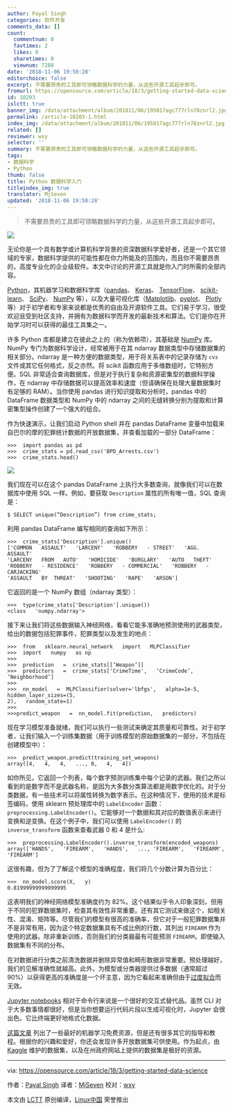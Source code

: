 ```yaml
---
author: Payal Singh
categories: 软件开发
comments_data: []
count:
  commentnum: 0
  favtimes: 2
  likes: 0
  sharetimes: 0
  viewnum: 7288
date: '2018-11-06 19:50:28'
editorchoice: false
excerpt: 不需要昂贵的工具即可领略数据科学的力量，从这些开源工具起步即可。
fromurl: https://opensource.com/article/18/3/getting-started-data-science
id: 10203
islctt: true
banner_img: /data/attachment/album/201811/06/195017agc777rln78znrl2.jpg
permalink: /article-10203-1.html
index_img: /data/attachment/album/201811/06/195017agc777rln78znrl2.jpg.thumb.jpg
related: []
reviewer: wxy
selector: ''
summary: 不需要昂贵的工具即可领略数据科学的力量，从这些开源工具起步即可。
tags:
- 数据科学
- Python
thumb: false
title: Python 数据科学入门
titleindex_img: true
translator: MjSeven
updated: '2018-11-06 19:50:28'
---
```



> 
> 不需要昂贵的工具即可领略数据科学的力量，从这些开源工具起步即可。
> 
> 
> 


![](/data/attachment/album/201811/06/195017agc777rln78znrl2.jpg)


无论你是一个具有数学或计算机科学背景的资深数据科学爱好者，还是一个其它领域的专家，数据科学提供的可能性都在你力所能及的范围内，而且你不需要昂贵的，高度专业化的企业级软件。本文中讨论的开源工具就是你入门时所需的全部内容。


[Python](https://www.python.org/)，其机器学习和数据科学库（[pandas](https://pandas.pydata.org/)、 [Keras](https://keras.io/)、 [TensorFlow](https://www.tensorflow.org/)、 [scikit-learn](http://scikit-learn.org/stable/)、 [SciPy](https://www.scipy.org/)、 [NumPy](http://www.numpy.org/) 等），以及大量可视化库（[Matplotlib](https://matplotlib.org/)、[pyplot](https://matplotlib.org/api/pyplot_api.html)、 [Plotly](https://plot.ly/) 等）对于初学者和专家来说都是优秀的自由及开源软件工具。它们易于学习，很受欢迎且受到社区支持，并拥有为数据科学而开发的最新技术和算法。它们是你在开始学习时可以获得的最佳工具集之一。


许多 Python 库都是建立在彼此之上的（称为依赖项），其基础是 [NumPy](http://www.numpy.org/) 库。NumPy 专门为数据科学设计，经常被用于在其 ndarray 数据类型中存储数据集的相关部分。ndarray 是一种方便的数据类型，用于将关系表中的记录存储为 `cvs` 文件或其它任何格式，反之亦然。将 scikit 函数应用于多维数组时，它特别方便。SQL 非常适合查询数据库，但是对于执行复杂和资源密集型的数据科学操作，在 ndarray 中存储数据可以提高效率和速度（但请确保在处理大量数据集时有足够的 RAM）。当你使用 pandas 进行知识提取和分析时，pandas 中的 DataFrame 数据类型和 NumPy 中的 ndarray 之间的无缝转换分别为提取和计算密集型操作创建了一个强大的组合。


作为快速演示，让我们启动 Python shell 并在 pandas DataFrame 变量中加载来自巴尔的摩的犯罪统计数据的开放数据集，并查看加载的一部分 DataFrame：



```
>>>  import pandas as pd
>>>  crime_stats = pd.read_csv('BPD_Arrests.csv')
>>>  crime_stats.head()
```

![](/data/attachment/album/201811/06/195030toone53knfmxnp31.jpg)


我们现在可以在这个 pandas DataFrame 上执行大多数查询，就像我们可以在数据库中使用 SQL 一样。例如，要获取 `Description` 属性的所有唯一值，SQL 查询是：



```
$ SELECT unique(“Description”) from crime_stats;
```

利用 pandas DataFrame 编写相同的查询如下所示：



```
>>>  crime_stats['Description'].unique()
['COMMON   ASSAULT'   'LARCENY'   'ROBBERY   - STREET'   'AGG.   ASSAULT'
'LARCENY   FROM   AUTO'   'HOMICIDE'   'BURGLARY'   'AUTO   THEFT'
'ROBBERY   - RESIDENCE'   'ROBBERY   - COMMERCIAL'   'ROBBERY   - CARJACKING'
'ASSAULT   BY  THREAT'   'SHOOTING'   'RAPE'   'ARSON']
```

它返回的是一个 NumPy 数组（ndarray 类型）：



```
>>>  type(crime_stats['Description'].unique())
<class   'numpy.ndarray'>
```

接下来让我们将这些数据输入神经网络，看看它能多准确地预测使用的武器类型，给出的数据包括犯罪事件，犯罪类型以及发生的地点：



```
>>>  from   sklearn.neural_network   import   MLPClassifier
>>>  import   numpy   as np
>>>
>>>  prediction   =  crime_stats[[‘Weapon’]]
>>>  predictors   =  crime_stats['CrimeTime',   ‘CrimeCode’,   ‘Neighborhood’]
>>>
>>>  nn_model   =  MLPClassifier(solver='lbfgs',   alpha=1e-5,   hidden_layer_sizes=(5,
2),   random_state=1)
>>>
>>>predict_weapon   =  nn_model.fit(prediction,   predictors)
```

现在学习模型准备就绪，我们可以执行一些测试来确定其质量和可靠性。对于初学者，让我们输入一个训练集数据（用于训练模型的原始数据集的一部分，不包括在创建模型中）：



```
>>>  predict_weapon.predict(training_set_weapons)
array([4,   4,   4,   ..., 0,   4,   4])
```

如你所见，它返回一个列表，每个数字预测训练集中每个记录的武器。我们之所以看到的是数字而不是武器名称，是因为大多数分类算法都是用数字优化的。对于分类数据，有一些技术可以将属性转换为数字表示。在这种情况下，使用的技术是标签编码，使用 sklearn 预处理库中的 `LabelEncoder` 函数：`preprocessing.LabelEncoder()`。它能够对一个数据和其对应的数值表示来进行变换和逆变换。在这个例子中，我们可以使用 `LabelEncoder()` 的 `inverse_transform` 函数来查看武器 0 和 4 是什么:



```
>>>  preprocessing.LabelEncoder().inverse_transform(encoded_weapons)
array(['HANDS',   'FIREARM',   'HANDS',   ..., 'FIREARM',   'FIREARM',   'FIREARM']
```

这很有趣，但为了了解这个模型的准确程度，我们将几个分数计算为百分比：



```
>>>  nn_model.score(X,   y)
0.81999999999999995

```

这表明我们的神经网络模型准确度约为 82%。这个结果似乎令人印象深刻，但用于不同的犯罪数据集时，检查其有效性非常重要。还有其它测试来做这个，如相关性、混淆、矩阵等。尽管我们的模型有很高的准确率，但它对于一般犯罪数据集并不是非常有用，因为这个特定数据集具有不成比例的行数，其列出 `FIREARM` 作为使用的武器。除非重新训练，否则我们的分类器最有可能预测 `FIREARM`，即使输入数据集有不同的分布。


在对数据进行分类之前清洗数据并删除异常值和畸形数据非常重要。预处理越好，我们的见解准确性就越高。此外，为模型或分类器提供过多数据（通常超过 90%）以获得更高的准确度是一个坏主意，因为它看起来准确但由于[过度拟合](https://www.kdnuggets.com/2014/06/cardinal-sin-data-mining-data-science.html)而无效。


[Jupyter notebooks](http://jupyter.org/) 相对于命令行来说是一个很好的交互式替代品。虽然 CLI 对于大多数事情都很好，但是当你想要运行代码片段以生成可视化时，Jupyter 会很出色。它比终端更好地格式化数据。


[这篇文章](https://machinelearningmastery.com/best-machine-learning-resources-for-getting-started/) 列出了一些最好的机器学习免费资源，但是还有很多其它的指导和教程。根据你的兴趣和爱好，你还会发现许多开放数据集可供使用。作为起点，由 [Kaggle](https://www.kaggle.com/) 维护的数据集，以及在州政府网站上提供的数据集是极好的资源。




---


via: <https://opensource.com/article/18/3/getting-started-data-science>


作者：[Payal Singh](https://opensource.com/users/payalsingh) 译者：[MjSeven](https://github.com/MjSeven) 校对：[wxy](https://github.com/wxy)


本文由 [LCTT](https://github.com/LCTT/TranslateProject) 原创编译，[Linux中国](https://linux.cn/) 荣誉推出